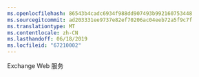 ```yaml
---
ms.openlocfilehash: 86543b4cadc6934f988dd907493b992160753448
ms.sourcegitcommit: ad203331ee9737e82ef70206ac04eeb72a5f9c7f
ms.translationtype: MT
ms.contentlocale: zh-CN
ms.lasthandoff: 06/18/2019
ms.locfileid: "67210002"
---
```

Exchange Web 服务